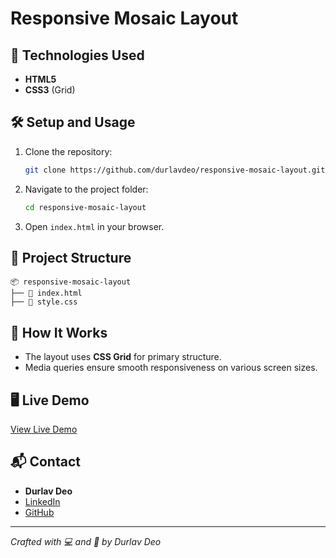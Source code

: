 # Responsive Mosaic Layout

## 🚀 **Technologies Used**
- **HTML5**
- **CSS3** (Grid)

## 🛠️ **Setup and Usage**
1. Clone the repository:
   ```bash
   git clone https://github.com/durlavdeo/responsive-mosaic-layout.git
   ```
2. Navigate to the project folder:
   ```bash
   cd responsive-mosaic-layout
   ```
3. Open `index.html` in your browser.

## 📂 **Project Structure**
```
📦 responsive-mosaic-layout
├── 📄 index.html
├── 📄 style.css
```

## 🌟 **How It Works**
- The layout uses **CSS Grid** for primary structure.
- Media queries ensure smooth responsiveness on various screen sizes.

## 🖥️ **Live Demo**
[View Live Demo](https://responsive-mosaic-layout.netlify.app)

## 📬 **Contact**
- **Durlav Deo**
- [LinkedIn](https://linkedin.com/in/durlavdeo)
- [GitHub](https://github.com/durlavdeo)

---
*Crafted with 💻 and 🎨 by Durlav Deo*
